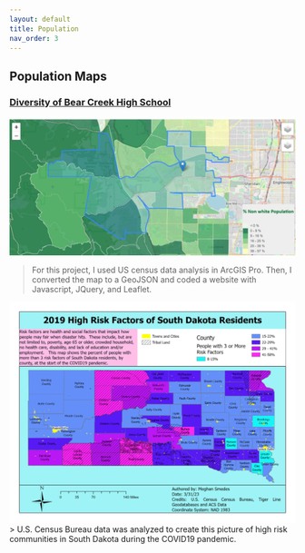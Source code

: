 ```yaml
---
layout: default
title: Population
nav_order: 3
---
```


## Population Maps

### [Diversity of Bear Creek High School](https://megsmedes.github.io/FinalProject.html)

[![Bear Creek High School Diversity](https://github.com/megsmedes/GISmedes/blob/main/img/bear_creek_hs_pop.jpg?raw=true)](https://megsmedes.github.io/FinalProject.html)
> For this project, I used US census data analysis in ArcGIS Pro.  Then, I converted the map to a GeoJSON and coded a website with Javascript, JQuery, and Leaflet.

<img src = "https://github.com/megsmedes/GISmedes/blob/main/img/Smedes2MiniProj2_4887.jpg?raw=true" alt = "SD Health Risks" >
> U.S. Census Bureau data was analyzed to create this picture of high risk communities in South Dakota during the COVID19 pandemic.
